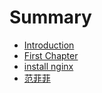# Summary

* [Introduction](README.md)
* [First Chapter](chapter1.md)
* [install nginx](install-nginx.md)
* [范菲菲](fan-fei-fei.md)


